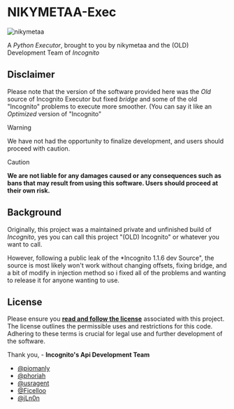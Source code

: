# NIKYMETAA-Exec


![nikymetaa](https://github.com/user-attachments/assets/2ab80228-b43c-4a87-9888-f930abd82b8e)


A *Python Executor*, brought to you by nikymetaa and the (OLD) Development Team of *Incognito*

## Disclaimer
Please note that the version of the software provided here was the *Old* source of Incognito Executor but fixed *bridge* and some of the old "Incognito" problems to execute more smoother. (You can say it like an *Optimized* version of "Incognito"

> [!WARNING]  
> We have not had the opportunity to finalize development, and users should proceed with caution.

> [!CAUTION]
> **We are not liable for any damages caused or any consequences such as bans that may result from using this software. Users should proceed at their own risk.**

## Background
Originally, this project was a maintained private and unfinished build of *Incognito*, yes you can call this project "(OLD) Incognito" or whatever you want to call.

However, following a public leak of the *Incognito 1.1.6 dev Source", the source is most likely won't work without changing offsets, fixing bridge, and a bit of modify in injection method so i fixed all of the problems and wanting to release it for anyone wanting to use.

## License
Please ensure you **[read and follow the license](/LICENSE.md)** associated with this project. The license outlines the permissible uses and restrictions for this code. Adhering to these terms is crucial for legal use and further development of the software.

Thank you, - **Incognito's Api Development Team**
- [@piomanly](https://github.com/piomanly)
- [@phoriah](https://github.com/phoriah)
- [@usragent](https://github.com/usragent)
- [@Ficelloo](https://github.com/Ficelloo)
- [@jLn0n](https://github.com/jLn0n)
